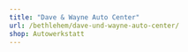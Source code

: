 ```yaml
---
title: "Dave & Wayne Auto Center"
url: /bethlehem/dave-und-wayne-auto-center/
shop: Autowerkstatt
---
```

